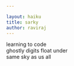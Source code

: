 ```yaml
---

layout: haiku
title: sarky
author: raviraj
---
```

learning to code<br>
ghostly digits float under<br>
same sky as us all<br>
